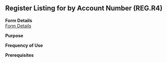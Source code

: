 ##  Register Listing for by Account Number (REG.R4)

<PageHeader />

**Form Details**  
[ Form Details ](REG-R4-1/README.md)   

**Purpose**  

**Frequency of Use**  

**Prerequisites**  

<badge text= "Version 8.10.57" vertical="middle" />

<PageFooter />